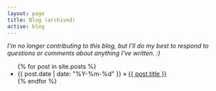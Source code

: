 ```yaml
---
layout: page
title: Blog (archived)
active: blog
---
```


<p><i>I'm no longer contributing to this blog, but I'll do my best to respond to questions or comments about anything I've written. :)</i></p>

<div>
<ul>
    {% for post in site.posts %}
      <li><span>{{ post.date | date: "%Y-%m-%d" }} &raquo; </span><a href="{{ post.url }}">{{ post.title }}</a></li>
    {% endfor %}
</ul>
</div>


